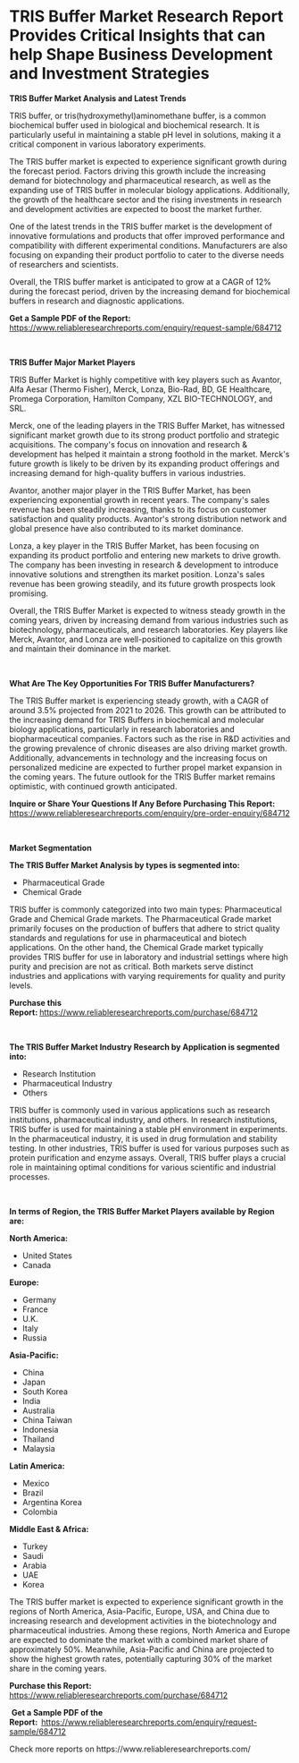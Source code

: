 <p><h1>TRIS Buffer Market Research Report Provides Critical Insights that can help Shape Business Development and Investment Strategies</h1></p><p><strong>TRIS Buffer Market Analysis and Latest Trends</strong></p>
<p><p>TRIS buffer, or tris(hydroxymethyl)aminomethane buffer, is a common biochemical buffer used in biological and biochemical research. It is particularly useful in maintaining a stable pH level in solutions, making it a critical component in various laboratory experiments.</p><p>The TRIS buffer market is expected to experience significant growth during the forecast period. Factors driving this growth include the increasing demand for biotechnology and pharmaceutical research, as well as the expanding use of TRIS buffer in molecular biology applications. Additionally, the growth of the healthcare sector and the rising investments in research and development activities are expected to boost the market further.</p><p>One of the latest trends in the TRIS buffer market is the development of innovative formulations and products that offer improved performance and compatibility with different experimental conditions. Manufacturers are also focusing on expanding their product portfolio to cater to the diverse needs of researchers and scientists.</p><p>Overall, the TRIS buffer market is anticipated to grow at a CAGR of 12% during the forecast period, driven by the increasing demand for biochemical buffers in research and diagnostic applications.</p></p>
<p><strong>Get a Sample PDF of the Report:&nbsp;</strong> <a href="https://www.reliableresearchreports.com/enquiry/request-sample/684712">https://www.reliableresearchreports.com/enquiry/request-sample/684712</a></p>
<p>&nbsp;</p>
<p><strong>TRIS Buffer Major Market Players</strong></p>
<p><p>TRIS Buffer Market is highly competitive with key players such as Avantor, Alfa Aesar (Thermo Fisher), Merck, Lonza, Bio-Rad, BD, GE Healthcare, Promega Corporation, Hamilton Company, XZL BIO-TECHNOLOGY, and SRL.</p><p>Merck, one of the leading players in the TRIS Buffer Market, has witnessed significant market growth due to its strong product portfolio and strategic acquisitions. The company's focus on innovation and research & development has helped it maintain a strong foothold in the market. Merck's future growth is likely to be driven by its expanding product offerings and increasing demand for high-quality buffers in various industries.</p><p>Avantor, another major player in the TRIS Buffer Market, has been experiencing exponential growth in recent years. The company's sales revenue has been steadily increasing, thanks to its focus on customer satisfaction and quality products. Avantor's strong distribution network and global presence have also contributed to its market dominance.</p><p>Lonza, a key player in the TRIS Buffer Market, has been focusing on expanding its product portfolio and entering new markets to drive growth. The company has been investing in research & development to introduce innovative solutions and strengthen its market position. Lonza's sales revenue has been growing steadily, and its future growth prospects look promising.</p><p>Overall, the TRIS Buffer Market is expected to witness steady growth in the coming years, driven by increasing demand from various industries such as biotechnology, pharmaceuticals, and research laboratories. Key players like Merck, Avantor, and Lonza are well-positioned to capitalize on this growth and maintain their dominance in the market.</p></p>
<p>&nbsp;</p>
<p><strong>What Are The Key Opportunities For TRIS Buffer Manufacturers?</strong></p>
<p><p>The TRIS Buffer market is experiencing steady growth, with a CAGR of around 3.5% projected from 2021 to 2026. This growth can be attributed to the increasing demand for TRIS Buffers in biochemical and molecular biology applications, particularly in research laboratories and biopharmaceutical companies. Factors such as the rise in R&D activities and the growing prevalence of chronic diseases are also driving market growth. Additionally, advancements in technology and the increasing focus on personalized medicine are expected to further propel market expansion in the coming years. The future outlook for the TRIS Buffer market remains optimistic, with continued growth anticipated.</p></p>
<p><strong>Inquire or Share Your Questions If Any Before Purchasing This Report:</strong> <a href="https://www.reliableresearchreports.com/enquiry/pre-order-enquiry/684712">https://www.reliableresearchreports.com/enquiry/pre-order-enquiry/684712</a></p>
<p>&nbsp;</p>
<p><strong>Market Segmentation</strong></p>
<p><strong>The TRIS Buffer Market Analysis by types is segmented into:</strong></p>
<p><ul><li>Pharmaceutical Grade</li><li>Chemical Grade</li></ul></p>
<p><p>TRIS buffer is commonly categorized into two main types: Pharmaceutical Grade and Chemical Grade markets. The Pharmaceutical Grade market primarily focuses on the production of buffers that adhere to strict quality standards and regulations for use in pharmaceutical and biotech applications. On the other hand, the Chemical Grade market typically provides TRIS buffer for use in laboratory and industrial settings where high purity and precision are not as critical. Both markets serve distinct industries and applications with varying requirements for quality and purity levels.</p></p>
<p><strong>Purchase this Report:&nbsp;</strong><a href="https://www.reliableresearchreports.com/purchase/684712">https://www.reliableresearchreports.com/purchase/684712</a></p>
<p>&nbsp;</p>
<p><strong>The TRIS Buffer Market Industry Research by Application is segmented into:</strong></p>
<p><ul><li>Research Institution</li><li>Pharmaceutical Industry</li><li>Others</li></ul></p>
<p><p>TRIS buffer is commonly used in various applications such as research institutions, pharmaceutical industry, and others. In research institutions, TRIS buffer is used for maintaining a stable pH environment in experiments. In the pharmaceutical industry, it is used in drug formulation and stability testing. In other industries, TRIS buffer is used for various purposes such as protein purification and enzyme assays. Overall, TRIS buffer plays a crucial role in maintaining optimal conditions for various scientific and industrial processes.</p></p>
<p>&nbsp;</p>
<p><strong>In terms of Region, the TRIS Buffer Market Players available by Region are:</strong></p>
<p>
    <p> <strong> North America: </strong>
        <ul>
            <li>United States</li>
            <li>Canada</li>
        </ul>
        </p> 
    <p> <strong> Europe: </strong>
        <ul>
            <li>Germany</li>
            <li>France</li>
            <li>U.K.</li>
            <li>Italy</li>
            <li>Russia</li>
        </ul>
        </p> 
    <p> <strong> Asia-Pacific: </strong>
        <ul>
            <li>China</li>
            <li>Japan</li>
            <li>South Korea</li>
            <li>India</li>
            <li>Australia</li>
            <li>China Taiwan</li>
            <li>Indonesia</li>
            <li>Thailand</li>
            <li>Malaysia</li>
        </ul>
        </p> 
    <p> <strong> Latin America: </strong>
        <ul>
            <li>Mexico</li>
            <li>Brazil</li>
            <li>Argentina Korea</li>
            <li>Colombia</li>
        </ul>
        </p> 
    <p> <strong> Middle East & Africa: </strong>
        <ul>
            <li>Turkey</li>
            <li>Saudi</li>
            <li>Arabia</li>
            <li>UAE</li>
            <li>Korea</li>
        </ul>
    </p>
    </p>
<p><p>The TRIS buffer market is expected to experience significant growth in the regions of North America, Asia-Pacific, Europe, USA, and China due to increasing research and development activities in the biotechnology and pharmaceutical industries. Among these regions, North America and Europe are expected to dominate the market with a combined market share of approximately 50%. Meanwhile, Asia-Pacific and China are projected to show the highest growth rates, potentially capturing 30% of the market share in the coming years.</p></p>
<p><strong>Purchase this Report: </strong><a href="https://www.reliableresearchreports.com/purchase/684712">https://www.reliableresearchreports.com/purchase/684712</a></p>
<p>&nbsp;<strong>Get a Sample PDF of the Report:&nbsp;&nbsp;</strong><a href="https://www.reliableresearchreports.com/enquiry/request-sample/684712">https://www.reliableresearchreports.com/enquiry/request-sample/684712</a></p>
<p><strong></strong></p>
<p>Check more reports on https://www.reliableresearchreports.com/</p>